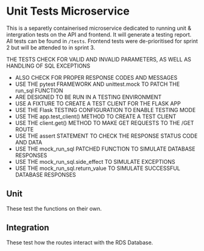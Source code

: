 # Unit Tests Microservice
This is a separetly containerised microservice dedicated to running unit & intergration tests on the API and frontend. It will generate a testing report. All tests can be found in `/tests`. Frontend tests were de-prioritised for sprint 2 but will be attended to in sprint 3.

THE TESTS CHECK FOR VALID AND INVALID PARAMETERS, AS WELL AS HANDLING OF SQL EXCEPTIONS
- ALSO CHECK FOR PROPER RESPONSE CODES AND MESSAGES
- USE THE pytest FRAMEWORK AND unittest.mock TO PATCH THE run_sql FUNCTION
- ARE DESIGNED TO BE RUN IN A TESTING ENVIRONMENT
- USE A FIXTURE TO CREATE A TEST CLIENT FOR THE FLASK APP
- USE THE Flask TESTING CONFIGURATION TO ENABLE TESTING MODE
- USE THE app.test_client() METHOD TO CREATE A TEST CLIENT
- USE THE client.get() METHOD TO MAKE GET REQUESTS TO THE /GET ROUTE
- USE THE assert STATEMENT TO CHECK THE RESPONSE STATUS CODE AND DATA
- USE THE mock_run_sql PATCHED FUNCTION TO SIMULATE DATABASE RESPONSES
- USE THE mock_run_sql.side_effect TO SIMULATE EXCEPTIONS
- USE THE mock_run_sql.return_value TO SIMULATE SUCCESSFUL DATABASE RESPONSES

## Unit
These test the functions on their own.

## Integration
These test how the routes interact with the RDS Database.